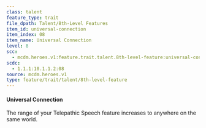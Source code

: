 ```yaml
---
class: talent
feature_type: trait
file_dpath: Talent/8th-Level Features
item_id: universal-connection
item_index: 08
item_name: Universal Connection
level: 8
scc:
  - mcdm.heroes.v1:feature.trait.talent.8th-level-feature:universal-connection
scdc:
  - 1.1.1:10.1.1.2:08
source: mcdm.heroes.v1
type: feature/trait/talent/8th-level-feature
---
```


#### Universal Connection

The range of your Telepathic Speech feature increases to anywhere on the same world.
